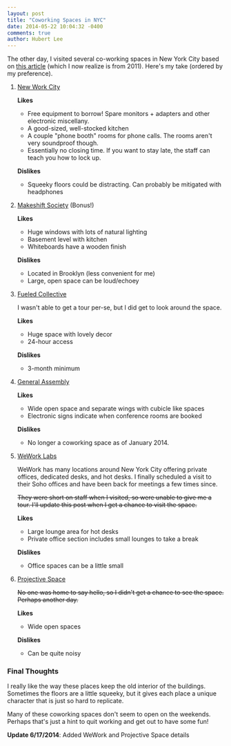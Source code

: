 ```yaml
---
layout: post
title: "Coworking Spaces in NYC"
date: 2014-05-22 10:04:32 -0400
comments: true
author: Hubert Lee
---
```

The other day, I visited several co-working spaces in New York City based on
[this article](http://thenextweb.com/insider/2011/08/17/the-5-coolest-coworking-spaces-in-new-york-city/)
(which I now realize is from 2011). Here's my take (ordered by my preference).

<!--more-->

1. [New Work City](http://nwc.co/)

    **Likes**

    * Free equipment to borrow! Spare monitors + adapters and other electronic
      miscellany.
    * A good-sized, well-stocked kitchen
    * A couple "phone booth" rooms for phone calls. The rooms aren't very
      soundproof though.
    * Essentially no closing time. If you want to stay late, the staff can teach
      you how to lock up.

    **Dislikes**

    * Squeeky floors could be distracting. Can probably be mitigated with
      headphones
2. [Makeshift Society](http://makeshiftsociety.com/) (Bonus!)

    **Likes**

    * Huge windows with lots of natural lighting
    * Basement level with kitchen
    * Whiteboards have a wooden finish

    **Dislikes**

    * Located in Brooklyn (less convenient for me)
    * Large, open space can be loud/echoey
3. [Fueled Collective](http://fueled.com/coworking-space-nyc/)

    I wasn't able to get a tour per-se, but I did get to look around the
    space.

    **Likes**

    * Huge space with lovely decor
    * 24-hour access

    **Dislikes**

    * 3-month minimum
4. [General Assembly](https://generalassemb.ly/)

    **Likes**

    * Wide open space and separate wings with cubicle like spaces
    * Electronic signs indicate when conference rooms are booked

    **Dislikes**

    * No longer a coworking space as of January 2014.
5. [WeWork Labs](http://www.wework.com/)

    WeWork has many locations around New York City offering private offices,
    dedicated desks, and hot desks. I finally scheduled a visit to their Soho
    offices and have been back for meetings a few times since.

    <del>
      They were short on staff when I visited, so were unable to give me a
      tour. I'll update this post when I get a chance to visit the
      space.
    </del>

    **Likes**

    * Large lounge area for hot desks
    * Private office section includes small lounges to take a break

    **Dislikes**

    * Office spaces can be a little small

6. [Projective Space](http://www.projectivenyc.com/)

    <del>
      No one was home to say hello, so I didn't get a chance to see the space.
      Perhaps another day.
    </del>

    **Likes**

    * Wide open spaces

    **Dislikes**

    * Can be quite noisy

### Final Thoughts
I really like the way these places keep the old interior of the buildings.
Sometimes the floors are a little squeeky, but it gives each place a unique
character that is just so hard to replicate.

Many of these coworking spaces don't seem to open on the
weekends. Perhaps that's just a hint to quit working and get out to have some
fun!

**Update 6/17/2014**: Added WeWork and Projective Space details
